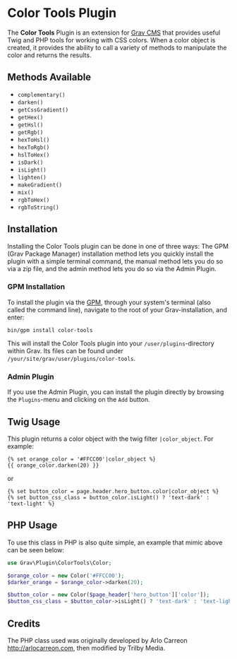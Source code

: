# Color Tools Plugin

The **Color Tools** Plugin is an extension for [Grav CMS](http://github.com/getgrav/grav) that provides useful Twig and PHP tools for working with CSS colors. When a color object is created, it provides the ability to call a variety of methods to manipulate the color and returns the results. 

## Methods Available

* `complementary()`
* `darken()`
* `getCssGradient()`
* `getHex()`
* `getHsl()`
* `getRgb()`
* `hexToHsl()`
* `hexToRgb()`
* `hslToHex()`
* `isDark()`
* `isLight()`
* `lighten()`
* `makeGradient()`
* `mix()`
* `rgbToHex()`
* `rgbToString()`

## Installation

Installing the Color Tools plugin can be done in one of three ways: The GPM (Grav Package Manager) installation method lets you quickly install the plugin with a simple terminal command, the manual method lets you do so via a zip file, and the admin method lets you do so via the Admin Plugin.

### GPM Installation

To install the plugin via the [GPM](http://learn.getgrav.org/advanced/grav-gpm), through your system's terminal (also called the command line), navigate to the root of your Grav-installation, and enter:

    bin/gpm install color-tools

This will install the Color Tools plugin into your `/user/plugins`-directory within Grav. Its files can be found under `/your/site/grav/user/plugins/color-tools`.

### Admin Plugin

If you use the Admin Plugin, you can install the plugin directly by browsing the `Plugins`-menu and clicking on the `Add` button.

## Twig Usage

This plugin returns a color object with the twig filter `|color_object`. For example:

```twig
{% set orange_color = '#FFCC00'|color_object %}
{{ orange_color.darken(20) }}
```

or 

```twig
{% set button_color = page.header.hero_button.color|color_object %}
{% set button_css_class = button_color.isLight() ? 'text-dark' : 'text-light' %}
```

## PHP Usage

To use this class in PHP is also quite simple, an example that mimic above can be seen below:

```php
use Grav\Plugin\ColorTools\Color;

$orange_color = new Color('#FFCC00');
$darker_orange = $orange_color->darken(20);

$button_color = new Color($page_header['hero_button']['color']);
$button_css_class = $button_color->isLight() ? 'text-dark' : 'text-light';
```

## Credits

The PHP class used was originally developed by Arlo Carreon <http://arlocarreon.com>, then modified by Trilby Media.


